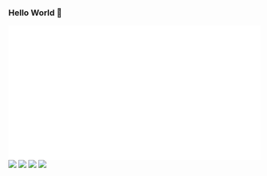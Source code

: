 ### Hello World 👋
[<img align="right" width="600" alt="🦑" src="https://github.com/Florin-Catalin/Florin-Catalin/blob/main/metrics.plugin.achievements.svg">](https://ungureanu-florin-catalin.herokuapp.com/projects)
<a href="http://blog.uflorin.xyz" target="_blank" title="Website"><img src="https://img.shields.io/badge/-personal%20website-yellow" /></a>
<a href="https://lichess.org/@/uflorin" target="_blank" title="Lichess"><img src="https://img.shields.io/badge/uflorin-FFFFFF?style=for-the-badge&logo=lichess&logoColor=black" /></a>
<a href="https://www.linkedin.com/in/florin-c%C4%83t%C4%83lin-ungureanu/" target="_blank" title="Linkedin"><img src="https://img.shields.io/badge/LinkedIn-0077B5?style=for-the-badge&logo=linkedin&logoColor=white" /></a>
<a href="mailto:florin.g.ungureanu@gmail.com" target="_blank" title="Gmail"><img src="https://img.shields.io/badge/florin.g.ungureanu-000000?style=for-the-badge&logo=google&logoColor=red" /></a>


